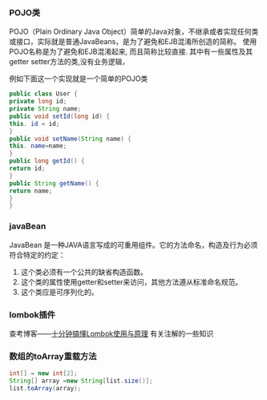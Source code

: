 ### POJO类
POJO（Plain Ordinary Java Object）简单的Java对象，不继承或者实现任何类或接口，实际就是普通JavaBeans，是为了避免和EJB混淆所创造的简称。
使用POJO名称是为了避免和EJB混淆起来, 而且简称比较直接. 其中有一些属性及其getter setter方法的类,没有业务逻辑，

例如下面这一个实现就是一个简单的POJO类
```java
public class User {
private long id;
private String name;
public void setId(long id) {
this. id = id;
}
public void setName(String name) {
this. name=name;
}
public long getId() {
return id;
}
public String getName() {
return name;
}
}
```

### javaBean
JavaBean 是一种JAVA语言写成的可重用组件。它的方法命名，构造及行为必须符合特定的约定：

1. 这个类必须有一个公共的缺省构造函数。
2. 这个类的属性使用getter和setter来访问，其他方法遵从标准命名规范。
3. 这个类应是可序列化的。 


### lombok插件
查考博客——[十分钟搞懂Lombok使用与原理](https://juejin.im/post/5a6eceb8f265da3e467555fe) 有关注解的一些知识



### 数组的toArray重载方法
```java
int[] = new int[2];
String[] array =new String[list.size()];
list.toArray(array);
```